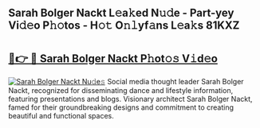 ## Sarah Bolger Nackt L𝚎a𝚔ed N𝚞𝚍e - Part-yey Vi𝚍𝚎o P𝚑𝚘tos - H𝚘𝚝 O𝚗𝚕yf𝚊ns L𝚎a𝚔s 81KXZ

# <h2><a href="http://kf71tj.oniu.top/?m=Sarah+Bolger+Nackt">🔗👉 🔴 Sarah Bolger Nackt P𝚑ot𝚘𝚜 V𝚒d𝚎o</a></h2>

[![Sarah Bolger Nackt Nu𝚍e𝚜](https://i.imgur.com/0qMVB7G.gif)](http://kf71tj.oniu.top/?m=Sarah+Bolger+Nackt)
Social media thought leader Sarah Bolger Nackt, recognized for disseminating dance and lifestyle information, featuring presentations and blogs. Visionary architect Sarah Bolger Nackt, famed for their groundbreaking designs and commitment to creating beautiful and functional spaces.  
